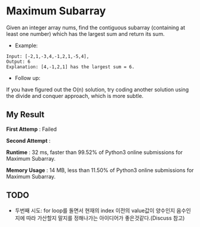 # Maximum Subarray

Given an integer array nums, find the contiguous subarray (containing at least one number) which has the largest sum and return its sum.

- Example:

```
Input: [-2,1,-3,4,-1,2,1,-5,4],
Output: 6
Explanation: [4,-1,2,1] has the largest sum = 6.
```
- Follow up:

If you have figured out the O(n) solution, try coding another solution using the divide and conquer approach, which is more subtle.

## My Result

**First Attemp** : Failed

**Second Attempt** : 

**Runtime** : 32 ms, faster than 99.52% of Python3 online submissions for Maximum Subarray.

**Memory Usage** : 14 MB, less than 11.50% of Python3 online submissions for Maximum Subarray.

## TODO

- 두번째 시도: for loop를 돌면서 현재의 index 이전의 value값이 양수인지 음수인지에 따라 가산할지 말지를 정해나가는 아이디어가 좋은것같다.(Discuss 참고)
